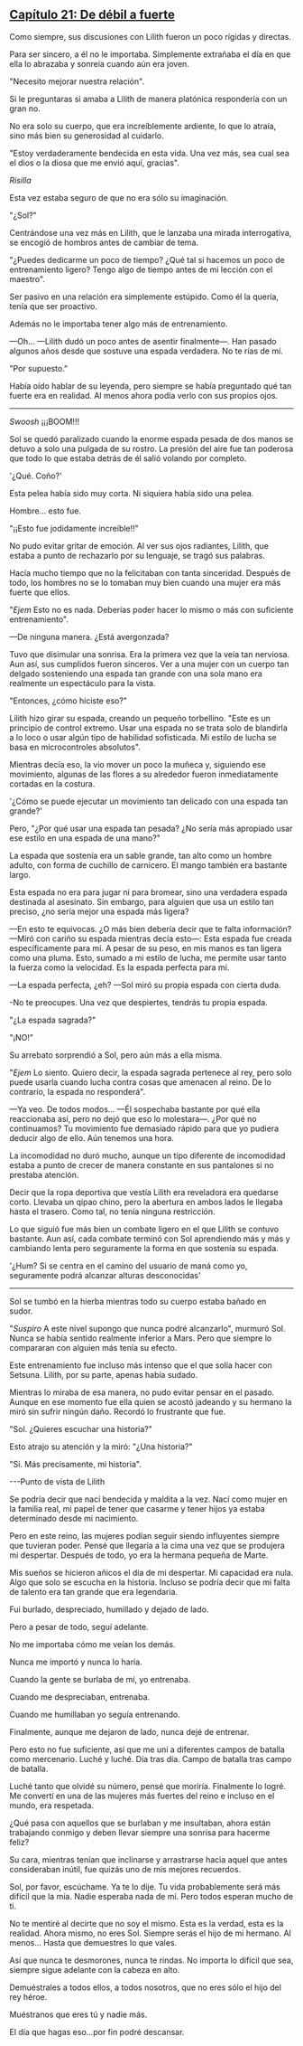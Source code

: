 
## [Capítulo 21: De débil a fuerte](https://novelnext.dramanovels.io/nc/son-of-the-hero-king/chapter-21-weak-to-strong "Capítulo 21: De débil a fuerte")


Como siempre, sus discusiones con Lilith fueron un poco rígidas y directas. 

Para ser sincero, a él no le importaba. Simplemente extrañaba el día en que ella lo abrazaba y sonreía cuando aún era joven. 

"Necesito mejorar nuestra relación".

Si le preguntaras si amaba a Lilith de manera platónica respondería con un gran no. 

No era solo su cuerpo, que era increíblemente ardiente, lo que lo atraía, sino más bien su generosidad al cuidarlo. 

"Estoy verdaderamente bendecida en esta vida. Una vez más, sea cual sea el dios o la diosa que me envió aquí, gracias".

*Risilla*

Esta vez estaba seguro de que no era sólo su imaginación. 

"¿Sol?" 

Centrándose una vez más en Lilith, que le lanzaba una mirada interrogativa, se encogió de hombros antes de cambiar de tema. 

"¿Puedes dedicarme un poco de tiempo? ¿Qué tal si hacemos un poco de entrenamiento ligero? Tengo algo de tiempo antes de mi lección con el maestro".

Ser pasivo en una relación era simplemente estúpido. Como él la quería, tenía que ser proactivo. 

Además no le importaba tener algo más de entrenamiento. 

—Oh… —Lilith dudó un poco antes de asentir finalmente—. Han pasado algunos años desde que sostuve una espada verdadera. No te rías de mí.

"Por supuesto."

Había oído hablar de su leyenda, pero siempre se había preguntado qué tan fuerte era en realidad. Al menos ahora podía verlo con sus propios ojos. 

-----

*Swoosh* ¡¡¡BOOM!!! 

Sol se quedó paralizado cuando la enorme espada pesada de dos manos se detuvo a solo una pulgada de su rostro. La presión del aire fue tan poderosa que todo lo que estaba detrás de él salió volando por completo. 

'¿Qué. Coño?' 

Esta pelea había sido muy corta. Ni siquiera había sido una pelea. 

Hombre… esto fue. 

"¡¡Esto fue jodidamente increíble!!" 

No pudo evitar gritar de emoción. Al ver sus ojos radiantes, Lilith, que estaba a punto de rechazarlo por su lenguaje, se tragó sus palabras. 

Hacía mucho tiempo que no la felicitaban con tanta sinceridad. Después de todo, los hombres no se lo tomaban muy bien cuando una mujer era más fuerte que ellos. 

"*Ejem* Esto no es nada. Deberías poder hacer lo mismo o más con suficiente entrenamiento".

—De ninguna manera. ¿Está avergonzada?

Tuvo que disimular una sonrisa. Era la primera vez que la veía tan nerviosa. Aun así, sus cumplidos fueron sinceros. Ver a una mujer con un cuerpo tan delgado sosteniendo una espada tan grande con una sola mano era realmente un espectáculo para la vista. 

"Entonces, ¿cómo hiciste eso?" 

Lilith hizo girar su espada, creando un pequeño torbellino. "Este es un principio de control extremo. Usar una espada no se trata solo de blandirla a lo loco o usar algún tipo de habilidad sofisticada. Mi estilo de lucha se basa en microcontroles absolutos".

Mientras decía eso, la vio mover un poco la muñeca y, siguiendo ese movimiento, algunas de las flores a su alrededor fueron inmediatamente cortadas en la costura.

'¿Cómo se puede ejecutar un movimiento tan delicado con una espada tan grande?'

Pero, "¿Por qué usar una espada tan pesada? ¿No sería más apropiado usar ese estilo en una espada de una mano?" 

La espada que sostenía era un sable grande, tan alto como un hombre adulto, con forma de cuchillo de carnicero. El mango también era bastante largo. 

Esta espada no era para jugar ni para bromear, sino una verdadera espada destinada al asesinato. Sin embargo, para alguien que usa un estilo tan preciso, ¿no sería mejor una espada más ligera? 

—En esto te equivocas. ¿O más bien debería decir que te falta información? —Miró con cariño su espada mientras decía esto—: Esta espada fue creada específicamente para mí. A pesar de su peso, en mis manos es tan ligera como una pluma. Esto, sumado a mi estilo de lucha, me permite usar tanto la fuerza como la velocidad. Es la espada perfecta para mí.

—La espada perfecta, ¿eh? —Sol miró su propia espada con cierta duda. 

-No te preocupes. Una vez que despiertes, tendrás tu propia espada.

"¿La espada sagrada?" 

"¡NO!" 

Su arrebato sorprendió a Sol, pero aún más a ella misma. 

"*Ejem* Lo siento. Quiero decir, la espada sagrada pertenece al rey, pero solo puede usarla cuando lucha contra cosas que amenacen al reino. De lo contrario, la espada no responderá".

—Ya veo. De todos modos… —Él sospechaba bastante por qué ella reaccionaba así, pero no dejó que eso lo molestara—. ¿Por qué no continuamos? Tu movimiento fue demasiado rápido para que yo pudiera deducir algo de ello. Aún tenemos una hora.

La incomodidad no duró mucho, aunque un tipo diferente de incomodidad estaba a punto de crecer de manera constante en sus pantalones si no prestaba atención. 

Decir que la ropa deportiva que vestía Lilith era reveladora era quedarse corto. Llevaba un qipao chino, pero la abertura en ambos lados le llegaba hasta el trasero. Como tal, no tenía ninguna restricción. 

Lo que siguió fue más bien un combate ligero en el que Lilith se contuvo bastante. Aun así, cada combate terminó con Sol aprendiendo más y más y cambiando lenta pero seguramente la forma en que sostenía su espada. 

'¿Hum? Si se centra en el camino del usuario de maná como yo, seguramente podrá alcanzar alturas desconocidas' 

---

Sol se tumbó en la hierba mientras todo su cuerpo estaba bañado en sudor. 

"*Suspiro* A este nivel supongo que nunca podré alcanzarlo", murmuró Sol. Nunca se había sentido realmente inferior a Mars. Pero que siempre lo compararan con alguien más tenía su efecto. 

Este entrenamiento fue incluso más intenso que el que solía hacer con Setsuna. Lilith, por su parte, apenas había sudado. 

Mientras lo miraba de esa manera, no pudo evitar pensar en el pasado. Aunque en ese momento fue ella quien se acostó jadeando y su hermano la miró sin sufrir ningún daño. Recordó lo frustrante que fue. 

"Sol. ¿Quieres escuchar una historia?" 

Esto atrajo su atención y la miró: "¿Una historia?" 

"Sí. Más precisamente, mi historia".

---Punto de vista de Lilith

Se podría decir que nací bendecida y maldita a la vez. Nací como mujer en la familia real, mi papel de tener que casarme y tener hijos ya estaba determinado desde mi nacimiento. 

Pero en este reino, las mujeres podían seguir siendo influyentes siempre que tuvieran poder. Pensé que llegaría a la cima una vez que se produjera mi despertar. Después de todo, yo era la hermana pequeña de Marte.

Mis sueños se hicieron añicos el día de mi despertar. Mi capacidad era nula. Algo que solo se escucha en la historia. Incluso se podría decir que mi falta de talento era tan grande que era legendaria. 

Fui burlado, despreciado, humillado y dejado de lado. 

Pero a pesar de todo, seguí adelante. 

No me importaba cómo me veían los demás. 

Nunca me importó y nunca lo haría. 

Cuando la gente se burlaba de mí, yo entrenaba. 

Cuando me despreciaban, entrenaba. 

Cuando me humillaban yo seguía entrenando. 

Finalmente, aunque me dejaron de lado, nunca dejé de entrenar.

Pero esto no fue suficiente, así que me uní a diferentes campos de batalla como mercenario. Luché y luché. Día tras día. Campo de batalla tras campo de batalla.

Luché tanto que olvidé su número, pensé que moriría. Finalmente lo logré. Me convertí en una de las mujeres más fuertes del reino e incluso en el mundo, era respetada. 

¿Qué pasa con aquellos que se burlaban y me insultaban, ahora están trabajando conmigo y deben llevar siempre una sonrisa para hacerme feliz? 

Su cara, mientras tenían que inclinarse y arrastrarse hacia aquel que antes consideraban inútil, fue quizás uno de mis mejores recuerdos. 

Sol, por favor, escúchame. Ya te lo dije. Tu vida probablemente será más difícil que la mía. Nadie esperaba nada de mí. Pero todos esperan mucho de ti. 

No te mentiré al decirte que no soy el mismo. Esta es la verdad, esta es la realidad. Ahora mismo, no eres Sol. Siempre serás el hijo de mi hermano. Al menos... Hasta que demuestres lo que vales. 

Así que nunca te desmorones, nunca te rindas. No importa lo difícil que sea, siempre sigue adelante con la cabeza en alto.

Demuéstrales a todos ellos, a todos nosotros, que no eres sólo el hijo del rey héroe. 

Muéstranos que eres tú y nadie más. 

El día que hagas eso…por fin podré descansar.